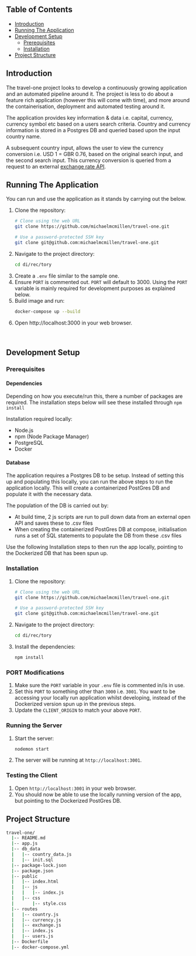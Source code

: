 ## Table of Contents

- [Introduction](#introduction)
- [Running The Application](#running-the-application)
- [Development Setup](#development-setup)
  - [Prerequisites](#prerequisites)
  - [Installation](#installation)
- [Project Structure](#project-structure)

## Introduction

The travel-one project looks to develop a continuously growing application and an automated pipeline around it. The project is less to do about a feature rich application (however this will come with time), and more around the containerisation, deployment and automated testing around it.

The application provides key information & data i.e. capital, currency, currency symbol etc based on a users search criteria. Country and currency information is stored in a Postgres DB and queried based upon the input country name.

A subsequent country input, allows the user to view the currency conversion i.e. USD 1 = GBR 0.76, based on the original search input, and the second search input. This currency conversion is queried from a request to an external [exchange rate API](https://www.exchangerate-api.com).

## Running The Application

You can run and use the application as it stands by carrying out the below.

1. Clone the repository:
    ```bash
    # Clone using the web URL
    git clone https://github.com/michaelmcmillen/travel-one.git
    ```
    ```bash
    # Use a password-protected SSH key
    git clone git@github.com:michaelmcmillen/travel-one.git
    ```
2. Navigate to the project directory:
    ```bash
    cd di/rec/tory
    ```
3. Create a `.env` file similar to the sample one.
4. Ensure `PORT` is commented out. `PORT` will default to 3000. Using the `PORT` variable is mainly required for development purposes as explained below. 
4. Build image and run:
    ```bash
    docker-compose up --build
    ```
5. Open http://localhost:3000 in your web browser.
<br>

## Development Setup

### Prerequisites

#### Dependencies

Depending on how you execute/run this, there a number of packages are required. The installation steps below will see these installed through <code>npm install</code>

Installation required locally:

- Node.js
- npm (Node Package Manager)
- PostgreSQL
- Docker

#### Database

The application requires a Postgres DB to be setup. Instead of setting this up and populating this locally, you can run the above steps to run the application locally. This will create a containerized PostGres DB and populate it with the necessary data.

The population of the DB is carried out by:

- At build time, 2 js scripts are run to pull down data from an external open API and saves these to .csv files
- When creating the containerized PostGres DB at compose, initialisation runs a set of SQL statements to populate the DB from these .csv files

Use the following Installation steps to then run the app locally, pointing to the Dockerized DB that has been spun up.

### Installation

1. Clone the repository:
    ```bash
    # Clone using the web URL
    git clone https://github.com/michaelmcmillen/travel-one.git
    ```
    ```bash
    # Use a password-protected SSH key
    git clone git@github.com:michaelmcmillen/travel-one.git
    ```
2. Navigate to the project directory:
    ```bash
    cd di/rec/tory
    ```
3. Install the dependencies:
    ```bash
    npm install
    ```
### PORT Modifications

1. Make sure the `PORT` variable in your `.env` file is commented in/is in use.
2. Set this `PORT` to something other than `3000` i.e. `3001`. You want to be accessing your locally run application whilst developing, instead of the Dockerized version spun up in the previous steps.
3. Update the `CLIENT_ORIGIN` to match your above `PORT`.

### Running the Server

1. Start the server:
    ```bash
    nodemon start
    ```
2. The server will be running at `http://localhost:3001`.

### Testing the Client

1. Open `http://localhost:3001` in your web browser.
2. You should now be able to use the locally running version of the app, but pointing to the Dockerized PostGres DB.
    
## Project Structure

```bash
travel-one/
  |-- README.md
  |-- app.js
  |-- db_data
  |   |-- country_data.js
  |   |-- init.sql
  |-- package-lock.json
  |-- package.json
  |-- public
  |   |-- index.html
  |   |-- js
  |   |   |-- index.js
  |   |-- css
  |       |-- style.css
  |-- routes
  |   |-- country.js
  |   |-- currency.js
  |   |-- exchange.js
  |   |-- index.js
  |   |-- users.js
  |-- Dockerfile
  |-- docker-compose.yml
```
